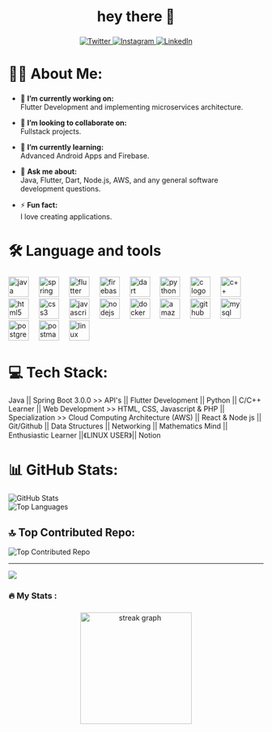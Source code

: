 ###

<h1 align="center">hey there 👋</h1>

###

<div align="center">
  <a href="https://twitter.com/akshay_tyagi03">
    <img src="https://img.shields.io/badge/Twitter-%231DA1F2.svg?logo=Twitter&logoColor=white" alt="Twitter" />
  </a>
  <a href="https://www.instagram.com/akshay_tyagi03">
    <img src="https://img.shields.io/badge/Instagram-%23E4405F.svg?logo=Instagram&logoColor=white" alt="Instagram" />
  </a>
  <a href="https://www.linkedin.com/in/akshaytyagi11092004/">
    <img src="https://img.shields.io/badge/LinkedIn-%230077B5.svg?logo=linkedin&logoColor=white" alt="LinkedIn" />
  </a>
</div>

###

<h1 align="left">👩‍💻 About Me:
</h1>

###

- 🔭 **I’m currently working on:**
  <br>Flutter Development and implementing microservices architecture.<br>

- 👯 **I’m looking to collaborate on:**<br>
  Fullstack projects.<br>

- 🌱 **I’m currently learning:**
  <br>Advanced Android Apps and Firebase.<br>

- 💬 **Ask me about:**
  <br>Java, Flutter, Dart, Node.js, AWS, and any general software development questions.<br>

- ⚡ **Fun fact:**
  <br>I love creating applications.<br>
  
###

<h1 align="left">🛠 Language and tools</h1>

###

<div align="left">
  <img src="https://cdn.jsdelivr.net/gh/devicons/devicon/icons/java/java-original-wordmark.svg" height="40" alt="java logo"  />
  <img width="12" />
  <img src="https://cdn.jsdelivr.net/gh/devicons/devicon/icons/spring/spring-original-wordmark.svg" height="40" alt="spring boot logo"  />
  <img width="12" />
  <img src="https://cdn.jsdelivr.net/gh/devicons/devicon/icons/flutter/flutter-original.svg" height="40" alt="flutter logo"  />
  <img width="12" />
  <img src="https://cdn.jsdelivr.net/gh/devicons/devicon/icons/firebase/firebase-plain-wordmark.svg" height="40" alt="firebase logo"  />
  <img width="12" />
  <img src="https://cdn.jsdelivr.net/gh/devicons/devicon/icons/dart/dart-original-wordmark.svg" height="40" alt="dart logo"  />
  <img width="12" />
  <img src="https://cdn.jsdelivr.net/gh/devicons/devicon/icons/python/python-original-wordmark.svg" height="40" alt="python logo"  />
  <img width="12" />
  <img src="https://cdn.jsdelivr.net/gh/devicons/devicon/icons/c/c-original.svg" height="40" alt="c logo"  />
  <img width="12" />
  <img src="https://cdn.jsdelivr.net/gh/devicons/devicon/icons/cplusplus/cplusplus-original.svg" height="40" alt="c++ logo"  />
  <img width="12" />
  <img src="https://cdn.jsdelivr.net/gh/devicons/devicon/icons/html5/html5-original-wordmark.svg" height="40" alt="html5 logo"  />
  <img width="12" />
  <img src="https://cdn.jsdelivr.net/gh/devicons/devicon/icons/css3/css3-original-wordmark.svg" height="40" alt="css3 logo"  />
  <img width="12" />
  <img src="https://cdn.jsdelivr.net/gh/devicons/devicon/icons/javascript/javascript-original.svg" height="40" alt="javascript logo"  />
  <img width="12" />
  <img src="https://cdn.jsdelivr.net/gh/devicons/devicon/icons/nodejs/nodejs-original-wordmark.svg" height="40" alt="nodejs logo"  />
  <img width="12" />
  <img src="https://cdn.jsdelivr.net/gh/devicons/devicon/icons/docker/docker-plain-wordmark.svg" height="40" alt="docker logo"  />
  <img width="12" />
  <img src="https://www.vectorlogo.zone/logos/amazon_aws/amazon_aws-icon.svg" height="40" alt="amazonwebservices logo"  />
  <img width="12" />
  <img src="https://cdn.jsdelivr.net/gh/devicons/devicon/icons/github/github-original-wordmark.svg" height="40" alt="github logo"  />
  <img width="12" />
  <img src="https://cdn.jsdelivr.net/gh/devicons/devicon/icons/mysql/mysql-original-wordmark.svg" height="40" alt="mysql logo"  />
  <img width="12" />
  <img src="https://cdn.jsdelivr.net/gh/devicons/devicon/icons/postgresql/postgresql-original-wordmark.svg" height="40" alt="postgresql logo"  />
  <img width="12" />
  <img src="https://www.vectorlogo.zone/logos/getpostman/getpostman-icon.svg" height="40" alt="postman logo"  />
  <img width="12" />
  <img src="https://cdn.jsdelivr.net/gh/devicons/devicon/icons/linux/linux-original.svg" height="40" alt="linux logo"  />
</div>


###

# 💻 Tech Stack:

Java || Spring Boot 3.0.0 >> API's || Flutter Development || Python || C/C++ Learner || Web Development >> HTML, CSS, Javascript & PHP || Specialization >> Cloud Computing Architecture (AWS) || React & Node js || Git/Github || Data Structures || Networking || Mathematics Mind || Enthusiastic Learner ||《LINUX USER》|| Notion

# 📊 GitHub Stats:

![GitHub Stats](https://github-readme-stats.vercel.app/api?username=kakshaytyagi&theme=dark&hide_border=false&include_all_commits=false&count_private=false) <br>
![Top Languages](https://github-readme-stats.vercel.app/api/top-langs/?username=kakshaytyagi&theme=dark&hide_border=false&include_all_commits=false&count_private=false&layout=compact)

## 🔝 Top Contributed Repo:

![Top Contributed Repo](https://github-contributor-stats.vercel.app/api?username=kakshaytyagi&limit=5&theme=tokyonight&combine_all_yearly_contributions=true)

---

![](https://komarev.com/ghpvc/?username=kakshaytyagi&color=green)

<h3 align="left">🔥   My Stats :</h3>

###

<div align="center">
  <img src="https://streak-stats.demolab.com?user=kakshaytyagi&locale=en&mode=daily&theme=dark&hide_border=false&border_radius=5&order=3" height="220" alt="streak graph"  />
</div>

###
